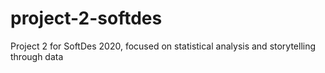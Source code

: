 # project-2-softdes
Project 2 for SoftDes 2020, focused on statistical analysis and storytelling through data

